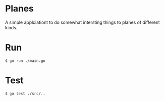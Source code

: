 # Planes
A simple applciationt to do somewhat intersting things to planes
of different kinds.

# Run
`$ go run ./main.go`

# Test
`$ go test ./src/..`
